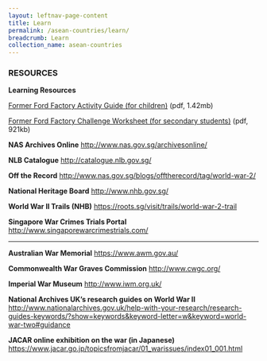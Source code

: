 ```yaml
---
layout: leftnav-page-content
title: Learn
permalink: /asean-countries/learn/
breadcrumb: Learn
collection_name: asean-countries
---
```


### RESOURCES


**Learning Resources**

[Former Ford Factory Activity Guide (for children)](https://www.nas.gov.sg/Portals/0/PDF/Former_Ford_Factory_Activity_Guide_For_Children.pdf?ver=2017-08-21-170642-697) (pdf, 1.42mb)

[Former Ford Factory Challenge Worksheet (for secondary students)](https://www.nas.gov.sg/Portals/0/PDF/Former_Ford_Factory_Challenge_Worksheet_For_Secondary_Students.pdf?ver=2017-08-21-171642-273) (pdf, 921kb)





**NAS Archives Online**
http://www.nas.gov.sg/archivesonline/

**NLB Catalogue**
http://catalogue.nlb.gov.sg/

**Off the Record**
http://www.nas.gov.sg/blogs/offtherecord/tag/world-war-2/

**National Heritage Board**
http://www.nhb.gov.sg/

**World War II Trails (NHB)**
https://roots.sg/visit/trails/world-war-2-trail

**Singapore War Crimes Trials Portal**
http://www.singaporewarcrimestrials.com/

------

**Australian War Memorial**
https://www.awm.gov.au/

**Commonwealth War Graves Commission**
http://www.cwgc.org/

**Imperial War Museum**
http://www.iwm.org.uk/

**National Archives UK’s research guides on World War II**
http://www.nationalarchives.gov.uk/help-with-your-research/research-guides-keywords/?show=keywords&keyword-letter=w&keyword=world-war-two#guidance

**JACAR online exhibition on the war (in Japanese)**
https://www.jacar.go.jp/topicsfromjacar/01_warissues/index01_001.html

